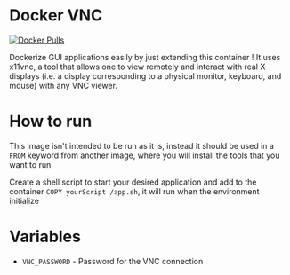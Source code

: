 # Docker VNC
[![Docker Pulls](https://img.shields.io/docker/pulls/strm/vnc.svg?style=plastic)](https://hub.docker.com/r/strm/vnc/)

Dockerize GUI applications easily by just extending this container ! It uses x11vnc, a tool that allows one to view remotely and interact with real X displays (i.e. a display corresponding to a physical monitor, keyboard, and mouse) with any VNC viewer.

# How to run

This image isn't intended to be run as it is, instead it should be used in a `FROM` keyword from another image, where you will install the tools that you want to run.

Create a shell script to start your desired application and add to the container `COPY yourScript /app.sh`, it will run when the environment initialize

# Variables

  * `VNC_PASSWORD` - Password for the VNC connection
